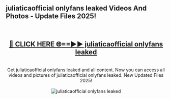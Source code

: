 <h2>juliaticaofficial onlyfans leaked Videos And Photos - Update Files 2025!</h2>
<br>
<div align="center">
<h2><a href="https://top-ai-tools.click/QrbHav" rel="nofollow">🔴 CLICK HERE 🌐==►► juliaticaofficial onlyfans leaked</a></h2>
<br>
Get juliaticaofficial onlyfans leaked and all content. Now you can access all videos and pictures of juliaticaofficial onlyfans leaked. New Updated Files 2025!
<br>
<br>
<a href="https://top-ai-tools.click/QrbHav" rel="nofollow" data-target="animated-image.originalLink"><img src="https://i.ibb.co.com/WyWwxjT/player-gif2.gif" alt="juliaticaofficial onlyfans leaked" style="max-width: 100%; display: inline-block;" data-target="animated-image.originalImage"></a>
</div>
<br>
